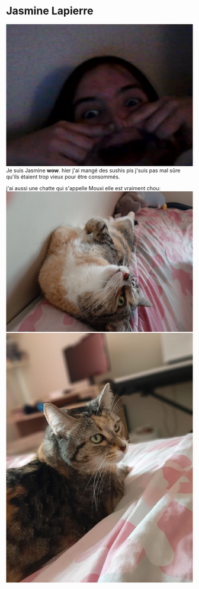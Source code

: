 # Jasmine Lapierre
![photo](medias/6B0A73AC-52D7-49E8-A695-EBA1187C00F4.jpg)
Je suis Jasmine **wow**. hier j'ai mangé des sushis pis j'suis pas mal sûre qu'ils étaient trop vieux pour être consommés.

j'ai aussi une chatte qui s'appelle Mouxi elle est vraiment chou:
![mon chat](medias/20200415_132424-1.jpg)
![wow un chat](medias/20200415_132858.jpg)
